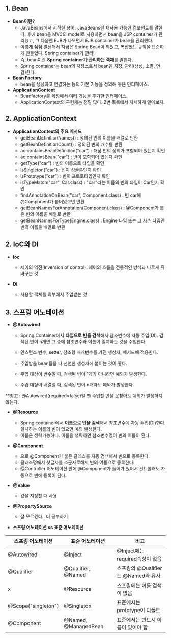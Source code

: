 ## 1. Bean
- **Bean이란?**
	- JavaBeans에서 시작한 용어. JavaBeans란 재사용 가능한 컴포넌트를 말한다. 후에 bean을 MVC의 model로 사용하면서 bean을 JSP container가 관리했고, 그 다음엔 EJB가 나오면서 EJB container가 bean을 관리했다.
	- 이렇게 점점 발전해서 지금은 Spring Bean이 되었고, 복잡했던 규칙을 단순하게 만들었다. Spring container가 관리!
	- 즉, bean이란 **Spring container가 관리하는 객체**를 말한다.
	- Spring container는 bean의 저장소로서 bean을 저장, 관리(생성, 소멸, 연결)한다.
- **Bean Factory**
	- bean을 생성하고 연결하는 등의 기본 기능을 정의해 놓은 인터페이스.
- **ApplicationContext**
	- Beanfactory를 확장해서 여러 기능을 추가한 인터페이스.
	- ApplicationContext의 구현체는 정말 많다. 2번 목록에서 자세하게 알아보자.

## 2. ApplicationContext
- **ApplicationContext의 주요 메서드**
	- getBeanDefinitionNames() : 정의된 빈의 이름을 배열로 반환
	- getBeanDefinitionCount() : 정의된 빈의 개수를 반환
	- ac.containsBeanDefinition("car") : 해당 빈의 정의가 포함되어 있는지 확인
	- ac.containsBean("car") : 빈이 포함되어 있는지 확인
	- getType("car") : 빈의 이름으로 타입을 확인
	- isSingleton("car") : 빈이 싱글톤인지 확인
	- isPrototype("car") : 빈이 프로토타입인지 확인
	- isTypeMatch("car", Car.class) : "car"라는 이름의 빈의 타입이 Car인지 확인
	- findAnnotationOnBean("car", Component.class) : 빈 car에 @Component가 붙어있으면 반환
	- getBeanNamesForAnnotation(Component.class) : @Component가 붙은 빈의 이름을 배열로 반환
	- getBeanNamesForType(Engine.class) : Engine 타입 또는 그 자손 타입인 빈의 이름을 배열로 반환

## 2. IoC와 DI
- **Ioc**
	- 제어의 역전(Inversion of control). 제어의 흐름을 전통적인 방식과 다르게 뒤바꾸는 것

- **DI**
	- 사용할 객체를 외부에서 주입받는 것

## 3. 스프링 어노테이션
- **@Autowired**
	- Spring Container에서 **타입으로 빈을 검색**해서 참조변수에 자동 주입(DI). 검색된 빈이 n개면 그 중에 참조변수와 이름이 일치하는 것을 주입한다.
	- 인스턴스 변수, setter, 참조형 매개변수를 가진 생성자, 메서드에 적용한다.
	- 주입받을 bean들을 다 선언한 생성자에 붙이는 것이 좋다.
	
	- 주입 대상이 변수일 때, 검색된 빈이 1개가 아니라면 예외가 발생한다.
	- 주입 대상이 배열일 때, 검색된 빈이 n개라도 예외가 발생한다.

**참고 : @Autowired(required=false)일 땐 주입할 빈을 못찾아도 예외가 발생하지 않는다.

- **@Resource**
	- Spring container에서 **이름으로 빈을 검색**해서 참조변수에 자동 주입(DI)한다. 일치하는 이름의 빈이 없으면 예외 발생한다.
	- 이름은 생략가능하다. 이름을 생략하면 참조변수명이 빈의 이름이 된다.

- **@Component**
	- <component-scan>으로 @Component가 붙은 클래스를 자동 검색해서 빈으로 등록한다.
	- 클래스명에서 첫글자를 소문자로해서 빈의 이름으로 등록한다.
	- @Controller 어노테이션 안에 @Component가 들어가 있어서 컨트롤러도 자동으로 빈에 등록이 된다.

- **@Value**
	- 값을 지정할 때 사용

- **@PropertySource**
	- 잘 모르겠다.. 더 공부하기

- **스프링 어노테이션 vs 표준 어노테이션**

|스프링 어노테이션|표준 어노테이션|비고|
|---|---|---|
|@Autowired|@Inject|@Inject에는 required속성이 없음|
|@Qualifier|@Qualifier, @Named|스프링의 @Qualifier는 @Named와 유사|
|x|@Resource|스프링에는 이름 검색이 없음|
|@Scope("singleton")|@Singleton|표준에서는 prototype이 디폴트|
|@Component|@Named, @ManagedBean|표준에서는 반드시 이름이 있어야 함|
